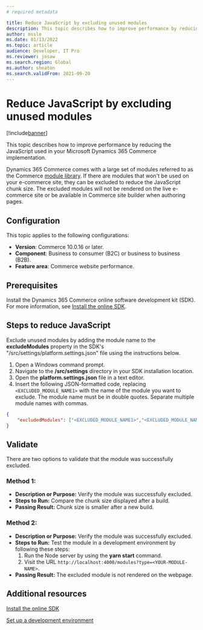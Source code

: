 ```yaml
---
# required metadata

title: Reduce JavaScript by excluding unused modules
description: This topic describes how to improve performance by reducing the JavaScript used in your Microsoft Dynamics 365 Commerce implementation.
author: mssle
ms.date: 01/13/2022
ms.topic: article
audience: Developer, IT Pro
ms.reviewer: josaw
ms.search.region: Global
ms.author: sheaton
ms.search.validFrom: 2021-09-20
---
```


# Reduce JavaScript by excluding unused modules

[!include[banner](../includes/banner.md)]

This topic describes how to improve performance by reducing the JavaScript used in your Microsoft Dynamics 365 Commerce implementation. 

Dynamics 365 Commerce comes with a large set of modules referred to as the Commerce [module library](../starter-kit-overview.md). If there are modules that won't be used on your e-commerce site, they can be excluded to reduce the JavaScript chunk size. The excluded modules will not be rendered on the live e-commerce site or be available in Commerce site builder when authoring pages.

## Configuration

This topic applies to the following configurations:

- **Version**: Commerce 10.0.16 or later.
- **Component**: Business to consumer (B2C) or business to business (B2B). 
- **Feature area**: Commerce website performance.

## Prerequisites

Install the Dynamics 365 Commerce online software development kit (SDK). For more information, see [Install the online SDK](../dev-itpro/ecommerce-platform-sdk.md).

## Steps to reduce JavaScript

Exclude unused modules by adding the module name to the **excludeModules** property in the SDK's "/src/settings/platform.settings.json" file using the instructions below. 

1.	Open a Windows command prompt. 
1.	Navigate to the **/src/settings** directory in your SDK installation location. 
1.	Open the **platform.settings.json** file in a text editor. 
1.	Insert the following JSON-formatted code, replacing ```<EXCLUDED_MODULE_NAME1>``` with the name of the module you want to exclude. The module name must be in double quotes. Separate multiple module names with commas.

```json
{
    "excludedModules": ["<EXCLUDED_MODULE_NAME1>","<EXCLUDED_MODULE_NAME2>"]
}
```

## Validate

There are two options to validate that the module was successfully excluded.

### Method 1: 

- **Description or Purpose:** Verify the module was successfully excluded.
- **Steps to Run:**  Compare the chunk size displayed after a build.
- **Passing Result:** Chunk size is smaller after a new build.

### Method 2: 

- **Description or Purpose:** Verify the module was successfully excluded.
- **Steps to Run:**  Test the module in a development environment by following these steps: 
    1. Run the Node server by using the **yarn start** command.
    1. Visit the URL `http://localhost:4000/modules?type=<YOUR-MODULE-NAME>`.  
- **Passing Result:** The excluded module is not rendered on the webpage.

## Additional resources

[Install the online SDK](../dev-itpro/ecommerce-platform-sdk.md)

[Set up a development environment](../e-commerce-extensibility/setup-dev-environment.md) 
  
